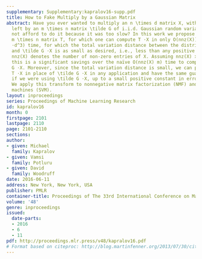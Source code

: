 ```yaml
---
supplementary: Supplementary:kapralov16-supp.pdf
title: How to Fake Multiply by a Gaussian Matrix
abstract: Have you ever wanted to multiply an n \times d matrix X, with n ≫d, on the
  left by an m \times n matrix \tilde G of i.i.d. Gaussian random variables, but could
  not afford to do it because it was too slow? In this work we propose a new randomized
  m \times n matrix T, for which one can compute T ⋅X in only O(nnz(X)) + \tilde O(m^1.5
  ⋅d^3) time, for which the total variation distance between the distributions T ⋅X
  and \tilde G ⋅X is as small as desired, i.e., less than any positive constant. Here
  nnz(X) denotes the number of non-zero entries of X. Assuming nnz(X) ≫m^1.5 ⋅d^3,
  this is a significant savings over the naïve O(nnz(X) m) time to compute \tilde
  G ⋅X. Moreover, since the total variation distance is small, we can provably use
  T ⋅X in place of \tilde G ⋅X in any application and have the same guarantees as
  if we were using \tilde G ⋅X, up to a small positive constant in error probability.
  We apply this transform to nonnegative matrix factorization (NMF) and support vector
  machines (SVM).
layout: inproceedings
series: Proceedings of Machine Learning Research
id: kapralov16
month: 0
firstpage: 2101
lastpage: 2110
page: 2101-2110
sections: 
author:
- given: Michael
  family: Kapralov
- given: Vamsi
  family: Potluru
- given: David
  family: Woodruff
date: 2016-06-11
address: New York, New York, USA
publisher: PMLR
container-title: Proceedings of The 33rd International Conference on Machine Learning
volume: '48'
genre: inproceedings
issued:
  date-parts:
  - 2016
  - 6
  - 11
pdf: http://proceedings.mlr.press/v48/kapralov16.pdf
# Format based on citeproc: http://blog.martinfenner.org/2013/07/30/citeproc-yaml-for-bibliographies/
---
```

